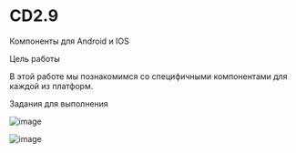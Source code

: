 # CD2.9

Компоненты для Android и IOS

Цель работы

В этой работе мы познакомимся со специфичными компонентами для каждой из платформ. 

Задания для выполнения

![image](https://user-images.githubusercontent.com/70980145/171751484-96b19e00-7152-46a8-b783-e162631d4ed0.png)

![image](https://user-images.githubusercontent.com/70980145/171751505-d23e62aa-8a6d-4eff-ab55-e7e78b2568af.png)
